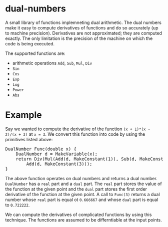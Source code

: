 # dual-numbers
A small library of functions implemneting dual arithmetic. The dual numbers make it easy to compute derivatives of functions and do so accurately (up to machine precision). Derivatives are not approximated; they are computed exactly. The only limitation is the precision of the machine on which the code is being executed.

The supported functions are:
* arithmetic operations `Add`, `Sub`, `Mul`, `Div`
* `Sin`
* `Cos`
* `Exp`
* `Log`
* `Power`
* `Abs`

# Example
Say we wanted to compute the derivative of the function `(x + 1)*(x - 2)/(x + 3)` at `x = 3`. We convert this function into code by using the primitives listed above:

<pre>
DualNumber Func(double x) {
	DualNumber d = MakeVariable(x);
	return Div(Mul(Add(d, MakeConstant(1)), Sub(d, MakeConstant(2))),
		Add(d, MakeConstant(3)));
}
</pre>
  
The above function operates on dual numbers and returns a dual number. `DualNumber` has a `real` part and a `dual` part. The `real` part stores the value of the function at the given point and the `dual` part stores the first order derivative of the function at the given point. A call to `Func(3)` returns a dual number whose `real` part is equal ot `0.666667` and whose `dual` part is equal to `0.722222`.

We can compute the derivatives of complicated functions by using this technique. The functions are assumed to be differntiable at the input points.
